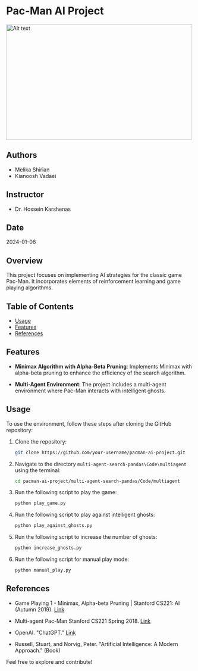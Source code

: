 # Pac-Man AI Project

<img src="https://s31.picofile.com/file/8471267534/Screenshot_2024_01_06_203333.png" alt="Alt text" width="500" height="310">

## Authors

- Melika Shirian
- Kianoosh Vadaei

## Instructor

- Dr. Hossein Karshenas

## Date

2024-01-06

## Overview

This project focuses on implementing AI strategies for the classic game Pac-Man. It incorporates elements of reinforcement learning and game playing algorithms.

## Table of Contents

- [Usage](#usage)
- [Features](#Features)
- [References](#References)

## Features

- **Minimax Algorithm with Alpha-Beta Pruning**: Implements Minimax with alpha-beta pruning to enhance the efficiency of the search algorithm.

- **Multi-Agent Environment**: The project includes a multi-agent environment where Pac-Man interacts with intelligent ghosts.

## Usage

To use the environment, follow these steps after cloning the GitHub repository:

1. Clone the repository:

    ```bash
    git clone https://github.com/your-username/pacman-ai-project.git
    ```

2. Navigate to the directory `multi-agent-search-pandas\Code\multiagent` using the terminal:

    ```bash
    cd pacman-ai-project/multi-agent-search-pandas/Code/multiagent
    ```

3. Run the following script to play the game:

    ```bash
    python play_game.py
    ```

4. Run the following script to play against intelligent ghosts:

    ```bash
    python play_against_ghosts.py
    ```

5. Run the following script to increase the number of ghosts:

    ```bash
    python increase_ghosts.py
    ```

6. Run the following script for manual play mode:

    ```bash
    python manual_play.py
    ```

## References

- Game Playing 1 - Minimax, Alpha-beta Pruning | Stanford CS221: AI (Autumn 2019). [Link](https://www.youtube.com/watch?v=3pU-Hrz_xy4&t=4317s)

- Multi-agent Pac-Man Stanford CS221 Spring 2018. [Link](https://web.stanford.edu/class/archive/cs/cs221/cs221.1186/assignments/pacman/index.html)

- OpenAI. "ChatGPT." [Link](https://www.openai.com/)

- Russell, Stuart, and Norvig, Peter. "Artificial Intelligence: A Modern Approach." (Book)

Feel free to explore and contribute!

